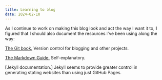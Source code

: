 ```yaml
---
title: Learning to blog  
date: 2024-02-10
---
```

As I continue to work on making this blog look and act the way I want it to, I figured that I should also document the resources I've been using along the way: 

[The Git book.](https://git-scm.com/book/en/v2) Version control for blogging and other projects. 

[The Markdown Guide.](https://www.markdownguide.org/) Self-explanatory. 

[Jekyll documentation.] Jekyll seems to provide greater control in generating stating websites than using just GitHub Pages.   

